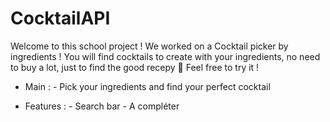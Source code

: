# CocktailAPI

Welcome to this school project ! We worked on a Cocktail picker by ingredients ! You will find cocktails to create with your ingredients, no need to buy a lot, just to find the good recepy :tada: 
Feel free to try it !

- Main : 
        - Pick your ingredients and find your perfect cocktail

- Features :
        - Search bar
        - A compléter


